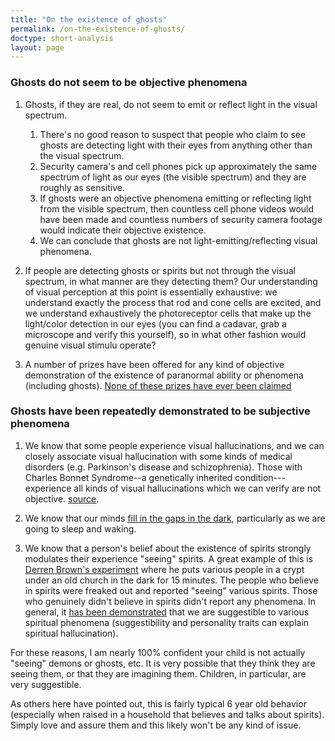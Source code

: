 ```yaml
---
title: "On the existence of ghosts"
permalink: /on-the-existence-of-ghosts/
doctype: short-analysis
layout: page
---
```


### Ghosts do not seem to be objective phenomena

1. Ghosts, if they are real, do not seem to emit or reflect light in the visual spectrum.

    1. There's no good reason to suspect that people who claim to see ghosts are detecting light with their eyes from anything other than the visual spectrum.
    2. Security camera's and cell phones pick up approximately the same spectrum of light as our eyes (the visible spectrum) and they are roughly as sensitive.
    3. If ghosts were an objective phenomena emitting or reflecting light from the visible spectrum, then countless cell phone videos would have been made and countless numbers of security camera footage would indicate their objective existence.
    4. We can conclude that ghosts are not light-emitting/reflecting visual phenomena.

2. If people are detecting ghosts or spirits but not through the visual spectrum, in what manner are they detecting them?  Our understanding of visual perception at this point is essentially exhaustive: we understand exactly the process that rod and cone cells are excited, and we understand exhaustively the photoreceptor cells that make up the light/color detection in our eyes (you can find a cadavar, grab a microscope and verify this yourself), so in what other fashion would genuine visual stimulu operate?

3. A number of prizes have been offered for any kind of objective demonstration of the existence of paranormal ability or phenomena (including ghosts).  [None of these prizes have ever been claimed](https://en.wikipedia.org/wiki/List_of_prizes_for_evidence_of_the_paranormal)

### Ghosts have been repeatedly demonstrated to be subjective phenomena

1. We know that some people experience visual hallucinations, and we can closely associate visual hallucination with some kinds of medical disorders (e.g. Parkinson's disease and schizophrenia).  Those with Charles Bonnet Syndrome--a genetically inherited condition---experience all kinds of visual hallucinations which we can verify are not objective. [source](https://www.reviewofoptometry.com/ce/an-overview-of-hallucinations).

2. We know that our minds [fill in the gaps in the dark](https://www.nosleeplessnights.com/hypnagogic-hallucinations/), particularly as we are going to sleep and waking.

3. We know that a person's belief about the existence of spirits strongly modulates their experience "seeing" spirits.  A great example of this is [Derren Brown's experiment](https://www.youtube.com/watch?v=ust-pJC-9j8) where he puts various people in a crypt under an old church in the dark for 15 minutes.  The people who believe in spirits were freaked out and reported "seeing" various spirits.  Those who genuinely didn't believe in spirits didn't report any phenomena.  In general, it [has been demonstrated](https://en.wikipedia.org/wiki/God_helmet#Replication_attempts_and_debate) that we are suggestible to various spiritual phenomena (suggestibility and personality traits can explain spiritual hallucination).

For these reasons, I am nearly 100% confident your child is not actually "seeing" demons or ghosts, etc.  It is very possible that they think they are seeing them, or that they are imagining them.  Children, in particular, are very suggestible.

As others here have pointed out, this is fairly typical 6 year old behavior (especially when raised in a household that believes and talks about spirits).  Simply love and assure them and this likely won't be any kind of issue.
